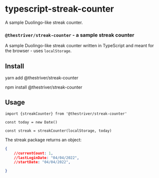# typescript-streak-counter
A sample Duolingo-like streak counter.

### `@thestriver/streak-counter` - a sample streak counter


A sample Duolingo-like streak counter written in TypeScript and meant for the browser - uses `localStorage`.

## Install

yarn add @thestriver/streak-counter

npm install @thestriver/streak-counter

## Usage

```
import {streakCounter} from '@thestriver/streak-counter'

const today = new Date()

const streak = streakCounter(localStorage, today)

```

The streak package returns an object:

```json
{
    //currentCount: 1,
    //lastLoginDate: "04/04/2022",
    //startDate: "04/04/2022",

}
```